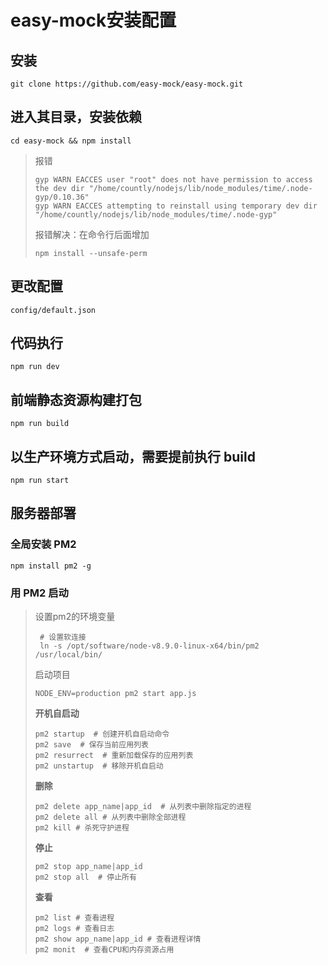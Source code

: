 # easy-mock安装配置

##  安装

```
git clone https://github.com/easy-mock/easy-mock.git
```

## 进入其目录，安装依赖

```
cd easy-mock && npm install
```

> 报错
>
> ```
> gyp WARN EACCES user "root" does not have permission to access the dev dir "/home/countly/nodejs/lib/node_modules/time/.node-gyp/0.10.36"
> gyp WARN EACCES attempting to reinstall using temporary dev dir "/home/countly/nodejs/lib/node_modules/time/.node-gyp"
> ```
>
> 报错解决：在命令行后面增加
>
> ```
> npm install --unsafe-perm 
> ```

## 更改配置

```
config/default.json
```

## 代码执行

```
npm run dev
```

## 前端静态资源构建打包

```
npm run build
```

## 以生产环境方式启动，需要提前执行 build

```
npm run start
```

## 服务器部署

### 全局安装 PM2

```
npm install pm2 -g
```

### 用 PM2 启动

> 设置pm2的环境变量
>
> ```shell
>  # 设置软连接
>  ln -s /opt/software/node-v8.9.0-linux-x64/bin/pm2 /usr/local/bin/
> ```
>
> 启动项目
>
> ```
> NODE_ENV=production pm2 start app.js
> ```
>
> **开机自启动**
>
> ```
> pm2 startup  # 创建开机自启动命令
> pm2 save  # 保存当前应用列表
> pm2 resurrect  # 重新加载保存的应用列表
> pm2 unstartup  # 移除开机自启动
> ```
>
> **删除**
>
> ```
> pm2 delete app_name|app_id  # 从列表中删除指定的进程
> pm2 delete all # 从列表中删除全部进程
> pm2 kill # 杀死守护进程
> ```
>
> **停止**
>
> ```
> pm2 stop app_name|app_id
> pm2 stop all  # 停止所有
> ```
>
> **查看**
>
> ```
> pm2 list # 查看进程
> pm2 logs # 查看日志
> pm2 show app_name|app_id # 查看进程详情
> pm2 monit  # 查看CPU和内存资源占用
> ```
>
> 
>
> 